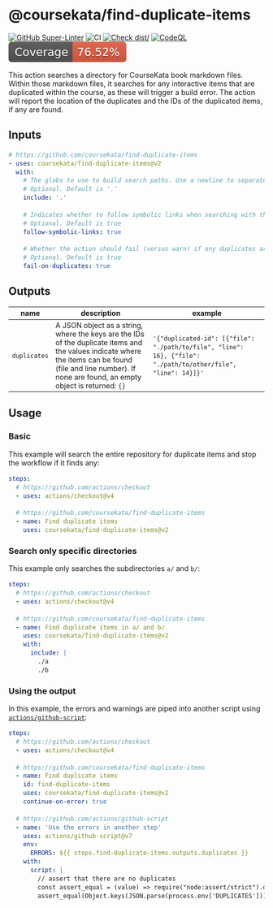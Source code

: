 # @coursekata/find-duplicate-items

[![GitHub Super-Linter](https://github.com/coursekata/find-duplicate-items/actions/workflows/linter.yml/badge.svg)](https://github.com/super-linter/super-linter)
![CI](https://github.com/coursekata/find-duplicate-items/actions/workflows/ci.yml/badge.svg)
[![Check dist/](https://github.com/coursekata/find-duplicate-items/actions/workflows/check-dist.yml/badge.svg)](https://github.com/coursekata/find-duplicate-items/actions/workflows/check-dist.yml)
[![CodeQL](https://github.com/coursekata/find-duplicate-items/actions/workflows/codeql-analysis.yml/badge.svg)](https://github.com/coursekata/find-duplicate-items/actions/workflows/codeql-analysis.yml)
[![Coverage](./badges/coverage.svg)](./badges/coverage.svg)

This action searches a directory for CourseKata book markdown files. Within
those markdown files, it searches for any interactive items that are duplicated
within the course, as these will trigger a build error. The action will report
the location of the duplicates and the IDs of the duplicated items, if any are
found.

## Inputs

```yaml
# https://github.com/coursekata/find-duplicate-items
- uses: coursekata/find-duplicate-items@v2
  with:
    # The globs to use to build search paths. Use a newline to separate each glob.
    # Optional. Default is '.'
    include: '.'

    # Indicates whether to follow symbolic links when searching with the globs.
    # Optional. Default is true
    follow-symbolic-links: true

    # Whether the action should fail (versus warn) if any duplicates are found.
    # Optional. Default is true
    fail-on-duplicates: true
```

## Outputs

<!-- prettier-ignore -->
| name | description | example |
| - | - | - |
| `duplicates` | A JSON object as a string, where the keys are the IDs of the duplicate items and the values indicate where the items can be found (file and line number). If none are found, an empty object is returned: `{}` | `'{"duplicated-id": [{"file": "./path/to/file", "line": 16}, {"file": "./path/to/other/file", "line": 14}]}'` |

## Usage

### Basic

This example will search the entire repository for duplicate items and stop the
workflow if it finds any:

```yaml
steps:
  # https://github.com/actions/checkout
  - uses: actions/checkout@v4

  # https://github.com/coursekata/find-duplicate-items
  - name: Find duplicate items
    uses: coursekata/find-duplicate-items@v2
```

### Search only specific directories

This example only searches the subdirectories `a/` and `b/`:

```yaml
steps:
  # https://github.com/actions/checkout
  - uses: actions/checkout@v4

  # https://github.com/coursekata/find-duplicate-items
  - name: Find duplicate items in a/ and b/
    uses: coursekata/find-duplicate-items@v2
    with:
      include: |
        ./a
        ./b
```

### Using the output

In this example, the errors and warnings are piped into another script using
[`actions/github-script`](https://github.com/actions/github-script):

```yaml
steps:
  # https://github.com/actions/checkout
  - uses: actions/checkout@v4

  # https://github.com/coursekata/find-duplicate-items
  - name: Find duplicate items
    id: find-duplicate-items
    uses: coursekata/find-duplicate-items@v2
    continue-on-error: true

  # https://github.com/actions/github-script
  - name: 'Use the errors in another step'
    uses: actions/github-script@v7
    env:
      ERRORS: ${{ steps.find-duplicate-items.outputs.duplicates }}
    with:
      script: |
        // assert that there are no duplicates
        const assert_equal = (value) => require("node:assert/strict").deepEqual(value, true)
        assert_equal(Object.keys(JSON.parse(process.env['DUPLICATES'])).length !== 0)
```
